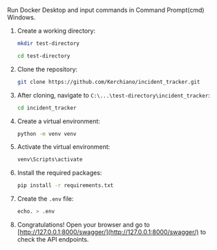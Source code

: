 Run Docker Desktop and input commands in Command Prompt(cmd) Windows.
1.  Create a working directory:
    ```bash
    mkdir test-directory
    ```
    ```bash
    cd test-directory
    ```
2. Clone the repository:
    ```bash
    git clone https://github.com/Kerchiano/incident_tracker.git
    ```

3. After cloning, navigate to `C:\...\test-directory\incident_tracker`:

    ```bash
    cd incident_tracker
    ```

4. Create a virtual environment:

    ```bash
    python -m venv venv
    ```

5. Activate the virtual environment:

    ```bash
    venv\Scripts\activate
    ```

6. Install the required packages:

    ```bash
    pip install -r requirements.txt
    ```

7. Create the `.env` file:

    ```bash
    echo. > .env
    ```

8. Congratulations! Open your browser and go to [http://127.0.0.1:8000/swagger/](http://127.0.0.1:8000/swagger/) to check the API endpoints.
